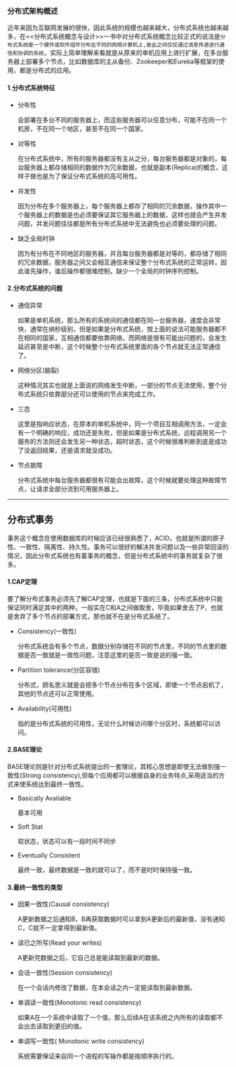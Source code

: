 ### 分布式架构概述
近年来因为互联网发展的很快，因此系统的规模也越来越大，分布式系统也越来越多，在<<分布式系统概念与设计>>一书中对分布式系统概念比较正式的说法是```分布式系统是一个硬件或软件组件分布在不同的网络计算机上,彼此之间仅仅通过消息传递进行通信和协调的系统```，实际上简单理解来看就是从原来的单机应用上进行扩展，在多台服务器上部署多个节点，比如数据库的主从备份、Zookeeper和Eureka等框架的使用，都是分布式的应用。

#### 1.分布式系统特征
- 分布性

  会部署在多台不同的服务器上，而这些服务器可以任意分布，可能不在同一个机房，不在同一个地区，甚至不在同一个国家。

- 对等性

  在分布式系统中，所有的服务器都没有主从之分，每台服务器都是对象的，每台服务器上都存储相同的数据作为冗余数据，也就是副本(Replica)的概念，这样子做也是为了保证分布式系统的高可用性。

- 并发性

  因为分布在多个服务器上，每个服务器上都存了相同的冗余数据，操作其中一个服务器上的数据是也必须要保证其它服务器上的数据，这样也就会产生并发问题，并发问题往往都是所有分布式系统中无法避免也必须要处理的问题。

- 缺乏全局时钟

  因为有分布在不同地区的服务器，并且每台服务器都是对等的，都存储了相同的冗余数据，服务器之间又会相互通信来保证整个分布式系统的正常运转，因此谁先操作，谁后操作都很难控制，缺少一个全局的时钟序列控制。

#### 2.分布式系统的问题

- 通信异常

  如果是单机系统，那么所有的系统间的通信都在同一台服务器，速度会非常快，通常在纳秒级别，但是如果是分布式系统，按上面的说法可能服务器都不在相同的国家，互相通信都要依靠网络，而网络是很有可能出问题的，会发生延迟甚至是中断，这个时候整个分布式系统里面的各个节点就无法正常通信了。

- 网络分区(脑裂)

  这种情况其实也就是上面说的网络发生中断，一部分的节点无法使用，整个分布式系统只依靠部分还可以使用的节点来完成工作。

- 三态

  这里是指响应状态，在原本的单机系统中，同一个项目互相调用方法，一定会有一个明确的响应，成功还是失败，但是如果是分布式系统，远程调用另一个服务的方法则还会发生另一种状态，超时状态，这个时候很难判断到底是成功了没返回结果，还是请求就没成功。

- 节点故障

  分布式系统中每台服务器都很有可能会出故障，这个时候就要处理这种故障节点，让请求全部分流到可用服务器上。

---

## 分布式事务

事务这个概念在使用数据库的时候应该已经很熟悉了，ACID，也就是所谓的原子性、一致性、隔离性、持久性。事务可以很好的解决并发问题以及一些异常回滚的情况，因此分布式系统也有着事务的概念，但是分布式系统中的事务就复杂了很多。

#### 1.CAP定理
要了解分布式事务必须先了解CAP定理，也就是下面的三条，分布式系统中只能保证同时满足其中的两种，一般实在C和A之间做取舍，毕竟如果舍去了P，也就是舍弃了多个节点的部署方式，那也就不在是分布式系统了。

- Consistency(一致性)

  分布式系统会有多个节点，数据分别存储在不同的节点里，不同的节点里的数据是否一致就是一致性问题，注意这里的是否一致是说的强一致。

- Partition tolerance(分区容错)

  分布式，顾名思义就是会把多个节点分布在多个区域，即使一个节点宕机了，其他的节点还可以正常使用。

- Availability(可用性)

  指的是分布式系统的可用性，无论什么时候访问哪个分区时，系统都可以访问。

#### 2.BASE理论
BASE理论则是针对分布式系统提出的一套理论，其核心思想是即使无法做到强一致性(Strong consistency),但每个应用都可以根据自身的业务特点,采用适当的方式来使系统达到最终一致性。

- Basically Available

  基本可用

- Soft Stat
  
  软状态，状态可以有一段时间不同步

- Eventually Consistent

  最终一致，最终数据是一致的就可以了，而不是时时保持强一致。


#### 3.最终一致性的类型
- 因果一致性(Causal consistency)

  A更新数据之后通知B，B再获取数据时可以拿到A更新后的最新值，没有通知C，C就不一定拿得到最新值。

- 读已之所写(Read your writes)

  A更新完数据之后，它自己总是能读取到最新的数据。

- 会话一致性(Session consistency)

  在一个会话内修改了数据，在本会话之内一定能读取到最新数据。

- 单调读一致性(Monotonic read consistency)

  如果A在一个系统中读取了一个值，那么后续A在该系统之内所有的读取都不会出去读取到更旧的值。

- 单调写一致性( Monotonic write consistency)

  系统需要保证来自同一个进程的写操作都是按顺序执行的。